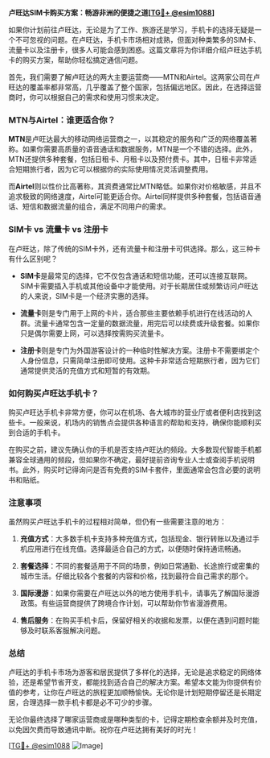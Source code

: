 **卢旺达SIM卡购买方案：畅游非洲的便捷之道[[TG💪+ @esim1088](https://t.me/s/esim1088)]**

如果你计划前往卢旺达，无论是为了工作、旅游还是学习，手机卡的选择无疑是一个不可忽视的问题。在卢旺达，手机卡市场相对成熟，但面对种类繁多的SIM卡、流量卡以及注册卡，很多人可能会感到困惑。这篇文章将为你详细介绍卢旺达手机卡的购买方案，帮助你轻松搞定通信问题。

首先，我们需要了解卢旺达的两大主要运营商——MTN和Airtel。这两家公司在卢旺达的覆盖率都非常高，几乎覆盖了整个国家，包括偏远地区。因此，在选择运营商时，你可以根据自己的需求和使用习惯来决定。

### MTN与Airtel：谁更适合你？

**MTN**是卢旺达最大的移动网络运营商之一，以其稳定的服务和广泛的网络覆盖著称。如果你需要高质量的语音通话和数据服务，MTN是一个不错的选择。此外，MTN还提供多种套餐，包括日租卡、月租卡以及预付费卡。其中，日租卡非常适合短期旅行者，因为它可以根据你的实际使用情况灵活调整费用。

而**Airtel**则以性价比高著称，其资费通常比MTN略低。如果你对价格敏感，并且不追求极致的网络速度，Airtel可能更适合你。Airtel同样提供多种套餐，包括语音通话、短信和数据流量的组合，满足不同用户的需求。

### SIM卡 vs 流量卡 vs 注册卡

在卢旺达，除了传统的SIM卡外，还有流量卡和注册卡可供选择。那么，这三种卡有什么区别呢？

- **SIM卡**是最常见的选择，它不仅包含通话和短信功能，还可以连接互联网。SIM卡需要插入手机或其他设备中才能使用。对于长期居住或频繁访问卢旺达的人来说，SIM卡是一个经济实惠的选择。
  
- **流量卡**则是专门用于上网的卡片，适合那些主要依赖手机进行在线活动的人群。流量卡通常包含一定量的数据流量，用完后可以续费或升级套餐。如果你只是偶尔需要上网，可以选择按需购买流量卡。

- **注册卡**则是专门为外国游客设计的一种临时性解决方案。注册卡不需要绑定个人身份信息，只需简单注册即可使用。这种卡非常适合短期旅行者，因为它们通常提供灵活的充值方式和短暂的有效期。

### 如何购买卢旺达手机卡？

购买卢旺达手机卡非常方便，你可以在机场、各大城市的营业厅或者便利店找到这些卡。一般来说，机场内的销售点会提供各种语言的帮助和支持，确保你能顺利买到合适的手机卡。

在购买之前，建议先确认你的手机是否支持卢旺达的频段。大多数现代智能手机都兼容全球通用的频段，但如果你不确定，最好提前咨询专业人士或查阅手机说明书。此外，购买时记得询问是否有免费的SIM卡套件，里面通常会包含必要的说明书和贴纸。

### 注意事项

虽然购买卢旺达手机卡的过程相对简单，但仍有一些需要注意的地方：

1. **充值方式**：大多数手机卡支持多种充值方式，包括现金、银行转账以及通过手机应用进行在线充值。选择最适合自己的方式，以便随时保持通讯畅通。

2. **套餐选择**：不同的套餐适用于不同的场景，例如日常通勤、长途旅行或密集的城市生活。仔细比较各个套餐的内容和价格，找到最符合自己需求的那个。

3. **国际漫游**：如果你需要在卢旺达以外的地方使用手机卡，请事先了解国际漫游政策。有些运营商提供了跨境合作计划，可以帮助你节省漫游费用。

4. **售后服务**：在购买手机卡后，保留好相关的收据和发票，以便在遇到问题时能够及时联系客服解决问题。

### 总结

卢旺达的手机卡市场为游客和居民提供了多样化的选择，无论是追求稳定的网络体验，还是希望节省开支，都能找到适合自己的解决方案。希望本文能为你提供有价值的参考，让你在卢旺达的旅程更加顺畅愉快。无论你是计划短期停留还是长期定居，合理选择一款手机卡都是必不可少的步骤。

无论你最终选择了哪家运营商或是哪种类型的卡，记得定期检查余额并及时充值，以免因欠费而导致通讯中断。祝你在卢旺达拥有美好的时光！

[[TG💪+ @esim1088](https://t.me/s/esim1088) ![Image](https://i.postimg.cc/4NQfJmqS/Snipaste-2025-05-13-00-14-12.png)]
